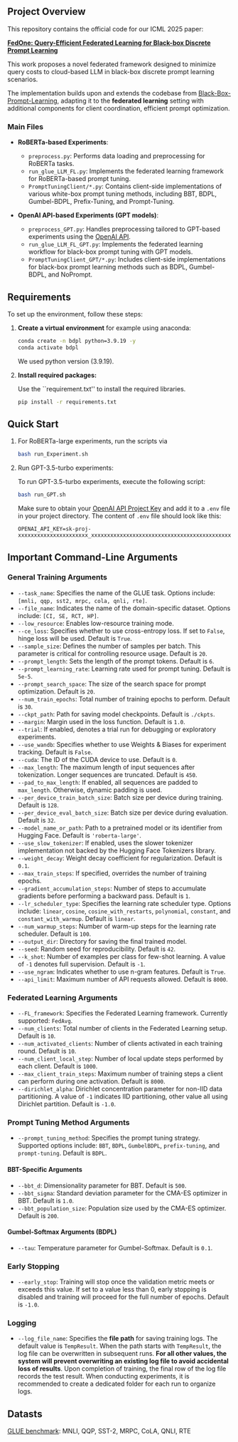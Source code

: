 
## Project Overview

This repository contains the official code for our ICML 2025 paper:

**[FedOne: Query-Efficient Federated Learning for Black-box Discrete Prompt Learning](https://openreview.net/forum?id=QwTDQXllam)**

This work proposes a novel federated framework designed to minimize query costs to cloud-based LLM in black-box discrete prompt learning scenarios. 

The implementation builds upon and extends the codebase from [Black-Box-Prompt-Learning](https://github.com/shizhediao/Black-Box-Prompt-Learning), adapting it to the **federated learning** setting with additional components for client coordination, efficient prompt optimization. 


### Main Files

* **RoBERTa-based Experiments**:

  * `preprocess.py`: Performs data loading and preprocessing for RoBERTa tasks.
  * `run_glue_LLM_FL.py`: Implements the federated learning framework for RoBERTa-based prompt tuning.
  * `PromptTuningClient/*.py`: Contains client-side implementations of various white-box prompt tuning methods, including BBT, BDPL, Gumbel-BDPL, Prefix-Tuning, and Prompt-Tuning.

* **OpenAI API-based Experiments (GPT models)**:

  * `preprocess_GPT.py`: Handles preprocessing tailored to GPT-based experiments using the [OpenAI API](https://platform.openai.com/docs/overview).
  * `run_glue_LLM_FL_GPT.py`: Implements the federated learning workflow for black-box prompt tuning with GPT models.
  * `PromptTuningClient_GPT/*.py`: Includes client-side implementations for black-box prompt learning methods such as BDPL, Gumbel-BDPL, and NoPrompt.



## Requirements

To set up the environment, follow these steps:

1. **Create a virtual environment** for example using anaconda: 

   ```bash
   conda create -n bdpl python=3.9.19 -y
   conda activate bdpl
   ```
   We used python version (3.9.19). 

2. **Install required packages:**

   Use the ``requirement.txt'' to install the required libraries.

   ```bash
   pip install -r requirements.txt
   ```


## Quick Start
1. For RoBERTa-large experiments, run the scripts via 
   ```bash
   bash run_Experiment.sh
   ```

2. Run GPT-3.5-turbo experiments:

   To run GPT-3.5-turbo experiments, execute the following script:
   ```bash
   bash run_GPT.sh
   ```

   Make sure to obtain your [OpenAI API Project Key](https://openai.com/api/) and add it to a `.env` file in your project directory. The content of `.env` file should look like this:

   ```plaintext
   OPENAI_API_KEY=sk-proj-xxxxxxxxxxxxxxxxxxxxxx_xxxxxxxxxxxxxxxxxxxxxxxxxxxxxxxxxxxxxxxxxxxxxxxxx
   ```


## Important Command-Line Arguments

### General Training Arguments

* `--task_name`: Specifies the name of the GLUE task. Options include: `[mnli, qqp, sst2, mrpc, cola, qnli, rte]`.
* `--file_name`: Indicates the name of the domain-specific dataset. Options include: `[CI, SE, RCT, HP]`.
* `--low_resource`: Enables low-resource training mode.
* `--ce_loss`: Specifies whether to use cross-entropy loss. If set to `False`, hinge loss will be used. Default is `True`.
* `--sample_size`: Defines the number of samples per batch. This parameter is critical for controlling resource usage. Default is `20`.
* `--prompt_length`: Sets the length of the prompt tokens. Default is `6`.
* `--prompt_learning_rate`: Learning rate used for prompt tuning. Default is `5e-5`.
* `--prompt_search_space`: The size of the search space for prompt optimization. Default is `20`.
* `--num_train_epochs`: Total number of training epochs to perform. Default is `30`.
* `--ckpt_path`: Path for saving model checkpoints. Default is `./ckpts`.
* `--margin`: Margin used in the loss function. Default is `1.0`.
* `--trial`: If enabled, denotes a trial run for debugging or exploratory experiments.
* `--use_wandb`: Specifies whether to use Weights & Biases for experiment tracking. Default is `False`.
* `--cuda`: The ID of the CUDA device to use. Default is `0`.
* `--max_length`: The maximum length of input sequences after tokenization. Longer sequences are truncated. Default is `450`.
* `--pad_to_max_length`: If enabled, all sequences are padded to `max_length`. Otherwise, dynamic padding is used.
* `--per_device_train_batch_size`: Batch size per device during training. Default is `128`.
* `--per_device_eval_batch_size`: Batch size per device during evaluation. Default is `32`.
* `--model_name_or_path`: Path to a pretrained model or its identifier from Hugging Face. Default is `'roberta-large'`.
* `--use_slow_tokenizer`: If enabled, uses the slower tokenizer implementation not backed by the Hugging Face Tokenizers library.
* `--weight_decay`: Weight decay coefficient for regularization. Default is `0.1`.
* `--max_train_steps`: If specified, overrides the number of training epochs.
* `--gradient_accumulation_steps`: Number of steps to accumulate gradients before performing a backward pass. Default is `1`.
* `--lr_scheduler_type`: Specifies the learning rate scheduler type. Options include: `linear`, `cosine`, `cosine_with_restarts`, `polynomial`, `constant`, and `constant_with_warmup`. Default is `linear`.
* `--num_warmup_steps`: Number of warm-up steps for the learning rate scheduler. Default is `100`.
* `--output_dir`: Directory for saving the final trained model.
* `--seed`: Random seed for reproducibility. Default is `42`.
* `--k_shot`: Number of examples per class for few-shot learning. A value of `-1` denotes full supervision. Default is `-1`.
* `--use_ngram`: Indicates whether to use n-gram features. Default is `True`.
* `--api_limit`: Maximum number of API requests allowed. Default is `8000`.

### Federated Learning Arguments

* `--FL_framework`: Specifies the Federated Learning framework. Currently supported: `FedAvg`.
* `--num_clients`: Total number of clients in the Federated Learning setup. Default is `10`.
* `--num_activated_clients`: Number of clients activated in each training round. Default is `10`.
* `--num_client_local_step`: Number of local update steps performed by each client. Default is `1000`.
* `--max_client_train_steps`: Maximum number of training steps a client can perform during one activation. Default is `8000`.
* `--dirichlet_alpha`: Dirichlet concentration parameter for non-IID data partitioning. A value of `-1` indicates IID partitioning, other value all using Dirichlet partition. Default is `-1.0`.

### Prompt Tuning Method Arguments

* `--prompt_tuning_method`: Specifies the prompt tuning strategy. Supported options include: `BBT`, `BDPL`, `GumbelBDPL`, `prefix-tuning`, and `prompt-tuning`. Default is `BDPL`.

#### BBT-Specific Arguments

* `--bbt_d`: Dimensionality parameter for BBT. Default is `500`.
* `--bbt_sigma`: Standard deviation parameter for the CMA-ES optimizer in BBT. Default is `1.0`.
* `--bbt_population_size`: Population size used by the CMA-ES optimizer. Default is `200`.

#### Gumbel-Softmax Arguments (BDPL)

* `--tau`: Temperature parameter for Gumbel-Softmax. Default is `0.1`.

### Early Stopping

* `--early_stop`: Training will stop once the validation metric meets or exceeds this value. If set to a value less than 0, early stopping is disabled and training will proceed for the full number of epochs. Default is `-1.0`.

### Logging

* `--log_file_name`: Specifies the **file path** for saving training logs. The default value is `TempResult`. When the path starts with `TempResult`, the log file can be overwritten in subsequent runs. **For all other values, the system will prevent overwriting an existing log file to avoid accidental loss of results**. Upon completion of training, the final row of the log file records the test result. When conducting experiments, it is recommended to create a dedicated folder for each run to organize logs. 



## Datasts
   [GLUE benchmark](https://gluebenchmark.com/): MNLI, QQP, SST-2, MRPC, CoLA, QNLI, RTE



